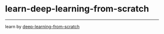 # learn-deep-learning-from-scratch

---

learn by [deep-learning-from-scratch](https://github.com/oreilly-japan/deep-learning-from-scratch)
